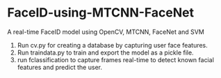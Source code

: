 # FaceID-using-MTCNN-FaceNet
A real-time FaceID model using OpenCV, MTCNN, FaceNet and SVM

1. Run cv.py for creating a database by capturing user face features.
2. Run traindata.py to train and export the model as a pickle file.
3. run fclassification to capture frames real-time to detect known facial features and predict the user.
